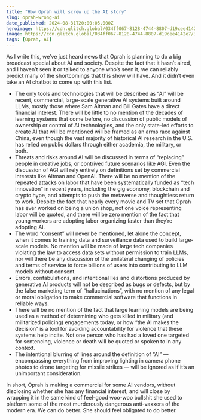 ```yaml
---
title: "How Oprah will screw up the AI story"
slug: oprah-wrong-ai
date_published: 2024-08-31T20:00:05.000Z
heroimage: https://cdn.glitch.global/034ff067-8128-4744-8807-d19cee4142e7/3273911092_5e4cba68dc_k.jpg?v=1725152457994
image: https://cdn.glitch.global/034ff067-8128-4744-8807-d19cee4142e7/3273911092_5e4cba68dc_k.jpg?v=1725152457994
tags: [Oprah, AI]
---
```


As I write this, we’ve just heard news that Oprah is planning to do a big broadcast special about AI and society. Despite the fact that it hasn’t aired, and I haven’t seen it or talked to anyone who’s seen it, we can reliably predict many of the shortcomings that this show will have. And it didn’t even take an AI chatbot to come up with this list.

* The only tools and technologies that will be described as “AI” will be recent, commercial, large-scale generative AI systems built around LLMs, mostly those where Sam Altman and Bill Gates have a direct financial interest. There will be little to no mention of the decades of learning systems that come before, no discussion of public models of ownership or control of AI technologies, and the only state-led efforts to create AI that will be mentioned will be framed as an arms race against China, even though the vast majority of historical AI research in the U.S. has relied on public dollars through either academia, the military, or both.
* Threats and risks around AI will be discussed in terms of “replacing” people in creative jobs, or contrived future scenarios like AGI. Even the discussion of AGI will rely entirely on definitions set by commercial interests like Altman and OpenAI. There will be no mention of the repeated attacks on labor that have been systematically funded as “tech innovation” in recent years, including the gig economy, blockchain and crypto hype, and attempts to push the metaverse and thoughtless return to work. Despite the fact that nearly every movie and TV set that Oprah has ever worked on being a union shop, not one voice representing labor will be quoted, and there will be zero mention of the fact that young workers are adopting labor organizing faster than they’re adopting AI.
* The word “consent” will never be mentioned, let alone the concept, when it comes to training data and surveillance data used to build large-scale models. No mention will be made of large tech companies violating the law to access data sets without permission to train LLMs, nor will there be any discussion of the unilateral changing of policies and terms of service to force billions of users into contributing to LLM models without consent.
* Errors, confabulations, and intentional lies and distortions produced by generative AI products will not be described as bugs or defects, but by the false marketing term of “hallucinations”, with no mention of any legal or moral obligation to make commercial software that functions in reliable ways.
* There will be no mention of the fact that large learning models are being used as a method of determining who gets killed in military (and militarized policing) engagements today, or how “the AI makes the decision” is a tool for avoiding accountability for violence that these systems help incite. Not one person who has had a loved one targeted for sentencing, violence or death will be quoted or spoken to in any context.
* The intentional blurring of lines around the definition of “AI” — encompassing everything from improving lighting in camera phone photos to drone targeting for missile strikes — will be ignored as if it’s an unimportant consideration.

In short, Oprah is making a commercial for some AI vendors, without disclosing whether she has any financial interest, and will close by wrapping it in the same kind of feel-good woo-woo bullshit she used to platform some of the most murderously dangerous anti-vaxxers of the modern era. We can do better. She should feel obligated to do better.
